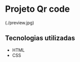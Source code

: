 <h1>Projeto Qr code</h1>
(./preview.jpg)
<h2>Tecnologias utilizadas</h2>
<ul>
  <li>HTML</li>
  <li>CSS</li>
</ul>
